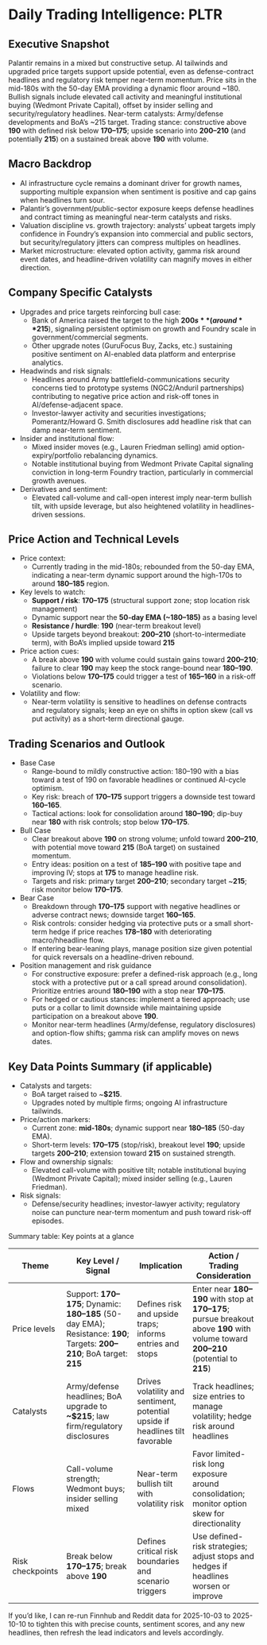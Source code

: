 # Daily Trading Intelligence: PLTR

## Executive Snapshot
Palantir remains in a mixed but constructive setup. AI tailwinds and upgraded price targets support upside potential, even as defense-contract headlines and regulatory risk temper near-term momentum. Price sits in the mid-180s with the 50-day EMA providing a dynamic floor around ~180. Bullish signals include elevated call activity and meaningful institutional buying (Wedmont Private Capital), offset by insider selling and security/regulatory headlines. Near-term catalysts: Army/defense developments and BoA’s ~215 target. Trading stance: constructive above **190** with defined risk below **170–175**; upside scenario into **200–210** (and potentially **215**) on a sustained break above **190** with volume.

## Macro Backdrop
- AI infrastructure cycle remains a dominant driver for growth names, supporting multiple expansion when sentiment is positive and cap gains when headlines turn sour.
- Palantir’s government/public-sector exposure keeps defense headlines and contract timing as meaningful near-term catalysts and risks.
- Valuation discipline vs. growth trajectory: analysts’ upbeat targets imply confidence in Foundry’s expansion into commercial and public sectors, but security/regulatory jitters can compress multiples on headlines.
- Market microstructure: elevated option activity, gamma risk around event dates, and headline-driven volatility can magnify moves in either direction.

## Company Specific Catalysts
- Upgrades and price targets reinforcing bull case:
  - Bank of America raised the target to the high **$200s** (around **$215**), signaling persistent optimism on growth and Foundry scale in government/commercial segments.
  - Other upgrade notes (GuruFocus Buy, Zacks, etc.) sustaining positive sentiment on AI-enabled data platform and enterprise analytics.
- Headwinds and risk signals:
  - Headlines around Army battlefield-communications security concerns tied to prototype systems (NGC2/Anduril partnerships) contributing to negative price action and risk-off tones in AI/defense-adjacent space.
  - Investor-lawyer activity and securities investigations; Pomerantz/Howard G. Smith disclosures add headline risk that can damp near-term sentiment.
- Insider and institutional flow:
  - Mixed insider moves (e.g., Lauren Friedman selling) amid option-expiry/portfolio rebalancing dynamics.
  - Notable institutional buying from Wedmont Private Capital signaling conviction in long-term Foundry traction, particularly in commercial growth avenues.
- Derivatives and sentiment:
  - Elevated call-volume and call-open interest imply near-term bullish tilt, with upside leverage, but also heightened volatility in headlines-driven sessions.

## Price Action and Technical Levels
- Price context:
  - Currently trading in the mid-180s; rebounded from the 50-day EMA, indicating a near-term dynamic support around the high-170s to around **180–185** region.
- Key levels to watch:
  - **Support / risk**: **170–175** (structural support zone; stop location risk management)
  - Dynamic support near the **50-day EMA (~180–185)** as a basing level
  - **Resistance / hurdle**: **190** (near-term breakout level)
  - Upside targets beyond breakout: **200–210** (short-to-intermediate term), with BoA’s implied upside toward **215**
- Price action cues:
  - A break above **190** with volume could sustain gains toward **200–210**; failure to clear **190** may keep the stock range-bound near **180–190**.
  - Violations below **170–175** could trigger a test of **165–160** in a risk-off scenario.
- Volatility and flow:
  - Near-term volatility is sensitive to headlines on defense contracts and regulatory signals; keep an eye on shifts in option skew (call vs put activity) as a short-term directional gauge.

## Trading Scenarios and Outlook
- Base Case
  - Range-bound to mildly constructive action: 180–190 with a bias toward a test of 190 on favorable headlines or continued AI-cycle optimism.
  - Key risk: breach of **170–175** support triggers a downside test toward **160–165**.
  - Tactical actions: look for consolidation around **180–190**; dip-buy near **180** with risk controls; stop below **170–175**.
- Bull Case
  - Clear breakout above **190** on strong volume; unfold toward **200–210**, with potential move toward **215** (BoA target) on sustained momentum.
  - Entry ideas: position on a test of **185–190** with positive tape and improving IV; stops at **175** to manage headline risk.
  - Targets and risk: primary target **200–210**; secondary target ~**215**; risk monitor below **170–175**.
- Bear Case
  - Breakdown through **170–175** support with negative headlines or adverse contract news; downside target **160–165**.
  - Risk controls: consider hedging via protective puts or a small short-term hedge if price reaches **178–180** with deteriorating macro/hheadline flow.
  - If entering bear-leaning plays, manage position size given potential for quick reversals on a headline-driven rebound.
- Position management and risk guidance
  - For constructive exposure: prefer a defined-risk approach (e.g., long stock with a protective put or a call spread around consolidation). Prioritize entries around **180–190** with a stop near **170–175**.
  - For hedged or cautious stances: implement a tiered approach; use puts or a collar to limit downside while maintaining upside participation on a breakout above **190**.
  - Monitor near-term headlines (Army/defense, regulatory disclosures) and option-flow shifts; gamma risk can amplify moves on news dates.

## Key Data Points Summary (if applicable)
- Catalysts and targets:
  - BoA target raised to ~**$215**.
  - Upgrades noted by multiple firms; ongoing AI infrastructure tailwinds.
- Price/action markers:
  - Current zone: **mid-180s**; dynamic support near **180–185** (50-day EMA).
  - Short-term levels: **170–175** (stop/risk), breakout level **190**; upside targets **200–210**; extension toward **215** on sustained strength.
- Flow and ownership signals:
  - Elevated call-volume with positive tilt; notable institutional buying (Wedmont Private Capital); mixed insider selling (e.g., Lauren Friedman).
- Risk signals:
  - Defense/security headlines; investor-lawyer activity; regulatory noise can puncture near-term momentum and push toward risk-off episodes.

Summary table: Key points at a glance

| Theme | Key Level / Signal | Implication | Action / Trading Consideration |
|---|---|---|---|
| Price levels | Support: **170–175**; Dynamic: **180–185** (50-day EMA); Resistance: **190**; Targets: **200–210**; BoA target: **215** | Defines risk and upside traps; informs entries and stops | Enter near **180–190** with stop at **170–175**; pursue breakout above **190** with volume toward **200–210** (potential to **215**) |
| Catalysts | Army/defense headlines; BoA upgrade to **~$215**; law firm/regulatory disclosures | Drives volatility and sentiment, potential upside if headlines tilt favorable | Track headlines; size entries to manage volatility; hedge risk around headlines |
| Flows | Call-volume strength; Wedmont buys; insider selling mixed | Near-term bullish tilt with volatility risk | Favor limited-risk long exposure around consolidation; monitor option skew for directionality |
| Risk checkpoints | Break below **170–175**; break above **190** | Defines critical risk boundaries and scenario triggers | Use defined-risk strategies; adjust stops and hedges if headlines worsen or improve |

If you’d like, I can re-run Finnhub and Reddit data for 2025-10-03 to 2025-10-10 to tighten this with precise counts, sentiment scores, and any new headlines, then refresh the lead indicators and levels accordingly.